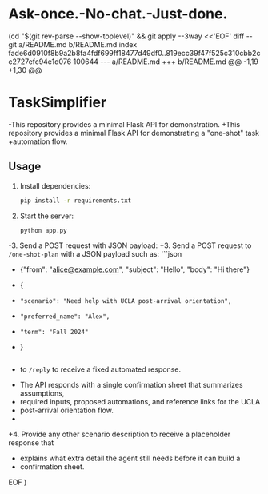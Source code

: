 # Ask-once.-No-chat.-Just-done.
 (cd "$(git rev-parse --show-toplevel)" && git apply --3way <<'EOF' 
diff --git a/README.md b/README.md
index fade6d0910f8b9a2b8fa4fdf699ff18477d49df0..819ecc39f47f525c310cbb2cc2727efc94e1d076 100644
--- a/README.md
+++ b/README.md
@@ -1,19 +1,30 @@
 # TaskSimplifier
 
-This repository provides a minimal Flask API for demonstration.
+This repository provides a minimal Flask API for demonstrating a "one-shot" task
+automation flow.
 
 ## Usage
 
 1. Install dependencies:
    ```bash
    pip install -r requirements.txt
    ```
 2. Start the server:
    ```bash
    python app.py
    ```
-3. Send a POST request with JSON payload:
+3. Send a POST request to `/one-shot-plan` with a JSON payload such as:
    ```json
-   {"from": "alice@example.com", "subject": "Hello", "body": "Hi there"}
+   {
+     "scenario": "Need help with UCLA post-arrival orientation",
+     "preferred_name": "Alex",
+     "term": "Fall 2024"
+   }
    ```
-   to `/reply` to receive a fixed automated response.
+   The API responds with a single confirmation sheet that summarizes assumptions,
+   required inputs, proposed automations, and reference links for the UCLA
+   post-arrival orientation flow.
+
+4. Provide any other scenario description to receive a placeholder response that
+   explains what extra detail the agent still needs before it can build a
+   confirmation sheet.
 
EOF
)
